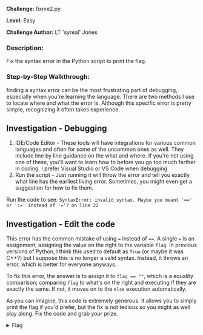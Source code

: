 **Challenge:** fixme2.py

**Level:** Easy

**Challenge Author:** LT 'syreal' Jones

### Description: 
Fix the syntax error in the Python script to print the flag.

### Step-by-Step Walkthrough:
finding a syntax error can be the most frustrating part of debugging, especially when you're learning the language. There are two methods I use to locate where and what the error is. Although this specific error is pretty simple, recognizing it often takes experience.

## Investigation - Debugging
1. IDE/Code Editor - These tools will have integrations for various common languages and often for some of the uncommon ones as well. They include line by line guidance on the what and where. If you're not using one of these, you'll want to learn how to before you go too much farther in coding. I prefer Visual Studio or VS Code when debugging
2. Run the script - Just running it will throw the error and tell you exactly what line has the earliest living error. Sometimes, you might even get a suggestion for how to fix them.

Run the code to see: `SyntaxError: invalid syntax. Maybe you meant '==' or ':=' instead of '='? on line 22`

## Investigation - Edit the code
This error has the common mistake of using `=` instead of `==`. A single `=` is an assignment, assigning the value on the right to the variable `flag`. In previous versions of Python, I think this used to default as `True` (or maybe it was C++?) but I suppose this is no longer a valid syntax. Instead, it throws an error, which is better for everyone anyways.

To fix this error, the answer is to assign it to `flag == ""`, which is a equality comparison; comparing `flag` to what's on the right and executing if they are exactly the same. If not, it moves on to the `else` execution automatically.

As you can imagine, this code is extremely generous. It allows you to simply print the flag if you'd prefer, but the fix is not tedious so you might as well play along. Fix the code and grab your prize.

<details><summary>Flag</summary>
    <pre>
    picoCTF{3qu4l1ty_n0t_4551gnm3nt_e8814d03}
    </pre>
   </details>